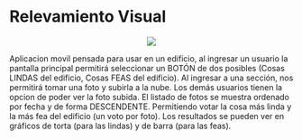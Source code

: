 # Relevamiento Visual

<p align="center"> <img src=![icon (1)](https://github.com/GabrielAlegre/AppMovil1-RelevamientoVisual/assets/86837104/fe84a1c2-0f96-4f45-84e8-595f71285401)> </p>

Aplicacion movil pensada para usar en un edificio, al ingresar un usuario la pantalla principal permitirá seleccionar un BOTÓN de dos posibles (Cosas LINDAS del edificio, Cosas
FEAS del edificio). Al ingresar a una sección, nos permitirá tomar una foto y subirla a la nube. Los demás usuarios tienen la opcion de poder ver la foto subida.
El listado de fotos se muestra ordenado por fecha y de forma DESCENDENTE. Permitiendo votar la cosa más linda y la más fea del edificio (un voto por foto).
Los resultados se pueden ver en gráficos de torta (para las lindas) y de barra (para las feas).

